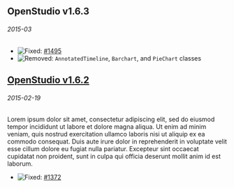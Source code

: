 ## OpenStudio v1.6.3
###### 2015-03

- ![Fixed:][fixed] [#1495](https://github.com/NREL/OpenStudio/issues/1495)
- ![Removed:][removed] `AnnotatedTimeline`, `Barchart`, and `PieChart` classes

## [OpenStudio v1.6.2](https://github.com/NREL/OpenStudio/releases/tag/v1.6.2)
###### 2015-02-19

Lorem ipsum dolor sit amet, consectetur adipiscing elit, sed do eiusmod tempor incididunt ut labore et dolore magna aliqua. Ut enim ad minim veniam, quis nostrud exercitation ullamco laboris nisi ut aliquip ex ea commodo consequat. Duis aute irure dolor in reprehenderit in voluptate velit esse cillum dolore eu fugiat nulla pariatur. Excepteur sint occaecat cupidatat non proident, sunt in culpa qui officia deserunt mollit anim id est laborum.

- ![Fixed:][fixed] [#1372](https://github.com/NREL/OpenStudio/issues/1372)

[added]: http://nrel.github.io/OpenStudio-user-documentation/img/added.svg "Added"
[deprecated]: http://nrel.github.io/OpenStudio-user-documentation/img/deprecated.svg "Deprecated"
[fixed]: http://nrel.github.io/OpenStudio-user-documentation/img/fixed.svg "Fixed"
[improved]: http://nrel.github.io/OpenStudio-user-documentation/img/improved.svg "Improved"
[removed]: http://nrel.github.io/OpenStudio-user-documentation/img/removed.svg "Removed"
